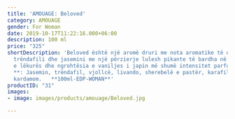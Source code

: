```yaml
---
title: 'AMOUAGE: Beloved'
category: AMOUAGE
gender: For Woman
date: 2019-10-17T11:22:16.000+06:00
description: 100 ml
price: "325"
shortDescription: 'Beloved është një aromë druri me nota aromatike të dominuara nga
  trëndafili dhe jasemini me një përzierje lulesh pikante të bardha në zemër. Baza
  e lëkurës dhe ngrohtësia e vaniljes i japin më shumë intensitet parfumit. ** PËRBËRËSIT
  **: Jasemin, trëndafil, vjollcë, livando, sherebelë e pastër, karafil, kamomil,
  kardamom.   **100ml-EDP-WOMAN**'
productID: "31"
images:
- image: images/products/amouage/Beloved.jpg

---
```

